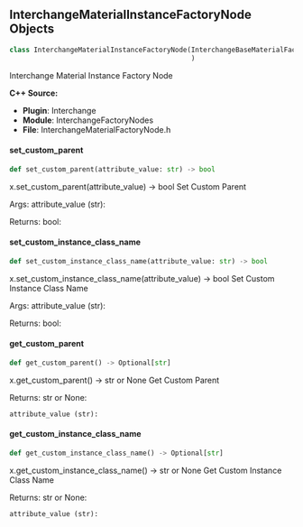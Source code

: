 ## InterchangeMaterialInstanceFactoryNode Objects

```python
class InterchangeMaterialInstanceFactoryNode(InterchangeBaseMaterialFactoryNode
                                             )
```

Interchange Material Instance Factory Node

**C++ Source:**

- **Plugin**: Interchange
- **Module**: InterchangeFactoryNodes
- **File**: InterchangeMaterialFactoryNode.h

<a id="unreal.InterchangeMaterialInstanceFactoryNode.set_custom_parent"></a>

#### set_custom_parent

```python
def set_custom_parent(attribute_value: str) -> bool
```

x.set_custom_parent(attribute_value) -> bool
Set Custom Parent

Args:
    attribute_value (str): 

Returns:
    bool:

<a id="unreal.InterchangeMaterialInstanceFactoryNode.set_custom_instance_class_name"></a>

#### set_custom_instance_class_name

```python
def set_custom_instance_class_name(attribute_value: str) -> bool
```

x.set_custom_instance_class_name(attribute_value) -> bool
Set Custom Instance Class Name

Args:
    attribute_value (str): 

Returns:
    bool:

<a id="unreal.InterchangeMaterialInstanceFactoryNode.get_custom_parent"></a>

#### get_custom_parent

```python
def get_custom_parent() -> Optional[str]
```

x.get_custom_parent() -> str or None
Get Custom Parent

Returns:
    str or None: 

    attribute_value (str):

<a id="unreal.InterchangeMaterialInstanceFactoryNode.get_custom_instance_class_name"></a>

#### get_custom_instance_class_name

```python
def get_custom_instance_class_name() -> Optional[str]
```

x.get_custom_instance_class_name() -> str or None
Get Custom Instance Class Name

Returns:
    str or None: 

    attribute_value (str):

<a id="unreal.InterchangeMaterialFunctionCallExpressionFactoryNode"></a>